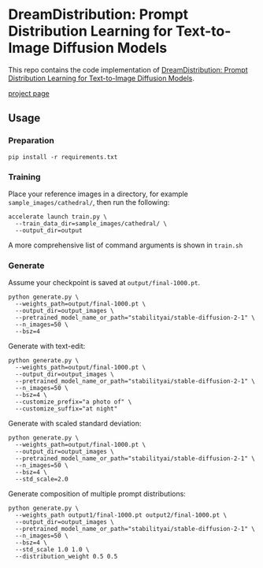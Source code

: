 # DreamDistribution: Prompt Distribution Learning for Text-to-Image Diffusion Models

This repo contains the code implementation of [DreamDistribution: Prompt Distribution Learning for Text-to-Image Diffusion Models](https://arxiv.org/abs/2312.14216).

[project page](https://briannlongzhao.github.io/DreamDistribution)


## Usage

### Preparation
```shell
pip install -r requirements.txt
```

### Training

Place your reference images in a directory, for example `sample_images/cathedral/`, then run the following:

```shell
accelerate launch train.py \
  --train_data_dir=sample_images/cathedral/ \
  --output_dir=output
```
A more comprehensive list of command arguments is shown in `train.sh`

### Generate

Assume your checkpoint is saved at `output/final-1000.pt`.

```shell
python generate.py \
  --weights_path=output/final-1000.pt \
  --output_dir=output_images \
  --pretrained_model_name_or_path="stabilityai/stable-diffusion-2-1" \
  --n_images=50 \
  --bsz=4
```

Generate with text-edit:
```shell
python generate.py \
  --weights_path=output/final-1000.pt \
  --output_dir=output_images \
  --pretrained_model_name_or_path="stabilityai/stable-diffusion-2-1" \
  --n_images=50 \
  --bsz=4 \
  --customize_prefix="a photo of" \
  --customize_suffix="at night"
```

Generate with scaled standard deviation:
```shell
python generate.py \
  --weights_path=output/final-1000.pt \
  --output_dir=output_images \
  --pretrained_model_name_or_path="stabilityai/stable-diffusion-2-1" \
  --n_images=50 \
  --bsz=4 \
  --std_scale=2.0
```

Generate composition of multiple prompt distributions:
```shell
python generate.py \
  --weights_path output1/final-1000.pt output2/final-1000.pt \
  --output_dir=output_images \
  --pretrained_model_name_or_path="stabilityai/stable-diffusion-2-1" \
  --n_images=50 \
  --bsz=4 \
  --std_scale 1.0 1.0 \
  --distribution_weight 0.5 0.5
```
